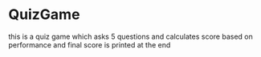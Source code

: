 # QuizGame
this is a quiz game which asks 5 questions and calculates score based on performance and final score is printed at the end
